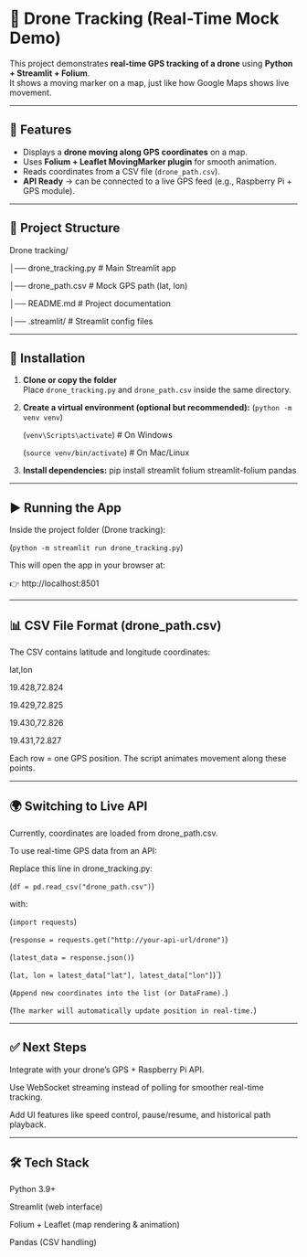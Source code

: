 # 📡 Drone Tracking (Real-Time Mock Demo)

This project demonstrates **real-time GPS tracking of a drone** using **Python + Streamlit + Folium**.  
It shows a moving marker on a map, just like how Google Maps shows live movement.  

---

## 🚀 Features
- Displays a **drone moving along GPS coordinates** on a map.  
- Uses **Folium + Leaflet MovingMarker plugin** for smooth animation.  
- Reads coordinates from a CSV file (`drone_path.csv`).  
- **API Ready** → can be connected to a live GPS feed (e.g., Raspberry Pi + GPS module).  

---

## 📂 Project Structure
Drone tracking/

│── drone_tracking.py # Main Streamlit app

│── drone_path.csv # Mock GPS path (lat, lon)

│── README.md # Project documentation

│── .streamlit/ # Streamlit config files

---

## 🔧 Installation
1. **Clone or copy the folder**  
   Place `drone_tracking.py` and `drone_path.csv` inside the same directory.

2. **Create a virtual environment (optional but recommended):**
   (`python -m venv venv`)
   
   (`venv\Scripts\activate`)   # On Windows

   (`source venv/bin/activate`)  # On Mac/Linux

4. **Install dependencies:**
   pip install streamlit folium streamlit-folium pandas
---
## ▶️ Running the App
Inside the project folder (Drone tracking):
   
(`python -m streamlit run drone_tracking.py`)

This will open the app in your browser at:

👉 http://localhost:8501

---

## 📊 CSV File Format (drone_path.csv)
The CSV contains latitude and longitude coordinates:

lat,lon

19.428,72.824

19.429,72.825

19.430,72.826

19.431,72.827

Each row = one GPS position.
The script animates movement along these points.

---

## 🌍 Switching to Live API
Currently, coordinates are loaded from drone_path.csv.

To use real-time GPS data from an API:

Replace this line in drone_tracking.py:

(`df = pd.read_csv("drone_path.csv")`)

with:

(`import requests`)

(`response = requests.get("http://your-api-url/drone")`)

(`latest_data = response.json()`)

(`lat, lon = latest_data["lat"], latest_data["lon"]`)`)

(`Append new coordinates into the list (or DataFrame).`)

(`The marker will automatically update position in real-time.`)

---

## ✅ Next Steps
Integrate with your drone’s GPS + Raspberry Pi API.

Use WebSocket streaming instead of polling for smoother real-time tracking.

Add UI features like speed control, pause/resume, and historical path playback.

---

## 🛠️ Tech Stack
Python 3.9+

Streamlit (web interface)

Folium + Leaflet (map rendering & animation)

Pandas (CSV handling)

